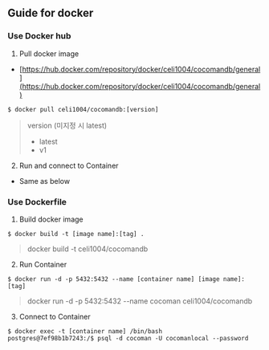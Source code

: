 
## Guide for docker
### Use Docker hub
1. Pull docker image
 - [https://hub.docker.com/repository/docker/celi1004/cocomandb/general](https://hub.docker.com/repository/docker/celi1004/cocomandb/general)
```
$ docker pull celi1004/cocomandb:[version]
```
 > version (미지정 시 latest)
 > - latest
 > - v1
 
2. Run and connect to Container
  - Same as below
  
### Use Dockerfile
1. Build docker image
```
$ docker build -t [image name]:[tag] .
```
> docker build -t celi1004/cocomandb

2. Run Container
```
$ docker run -d -p 5432:5432 --name [container name] [image name]:[tag]
```
> docker run -d -p 5432:5432 --name cocoman celi1004/cocomandb

3. Connect to Container
```
$ docker exec -t [container name] /bin/bash
postgres@7ef98b1b7243:/$ psql -d cocoman -U cocomanlocal --password
```
